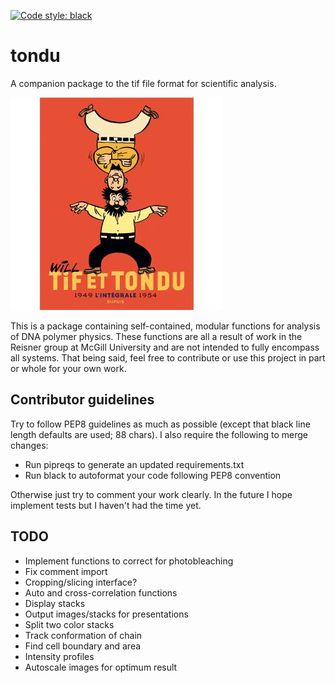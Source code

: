 [![Code style: black](https://img.shields.io/badge/code%20style-black-000000.svg)](https://github.com/ambv/black)

# tondu

A companion package to the tif file format for scientific analysis.

![Tif et Tondu](tif-et-tondu.jpg?raw=true "Tif et Tondu")

This is a package containing self-contained, modular functions for analysis of
DNA polymer physics. These functions are all a result of work in the Reisner
group at McGill University and are not intended to fully encompass all systems.
That being said, feel free to contribute or use this project in part or whole
for your own work. 

## Contributor guidelines

Try to follow PEP8 guidelines as much as possible (except that black line length
defaults are used; 88 chars). I also require the following
to merge changes:

* Run pipreqs to generate an updated requirements.txt
* Run black to autoformat your code following PEP8 convention

Otherwise just try to comment your work clearly. In the future I hope implement
tests but I haven't had the time yet.

## TODO

* Implement functions to correct for photobleaching
* Fix comment import
* Cropping/slicing interface?
* Auto and cross-correlation functions
* Display stacks
* Output images/stacks for presentations
* Split two color stacks
* Track conformation of chain
* Find cell boundary and area
* Intensity profiles
* Autoscale images for optimum result
